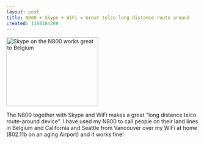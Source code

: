 ```yaml
---
layout: post
title: N800 + Skype + WiFi = Great telco long distance route around
created: 1188184209
---
```

<a href="http://www.flickr.com/photos/roland/1146513038/" title="N800 + Skype = awesome telco routearound"><img src="http://farm2.static.flickr.com/1302/1146513038_a08a172d76_m.jpg" width="240" height="181" alt="Skype on the N800 works great to Belgium" /></a>
<p>The N800 together with Skype and WiFi makes a great "long distance telco route-around device". I have used my N800 to call people on their land lines in Belgium and California and Seattle from Vancouver over my WiFi at home (802.11b on an aging Airport) and it works fine!</p>
